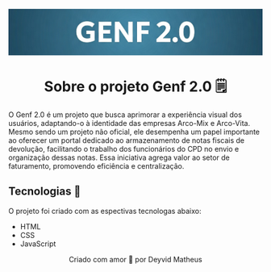 <p align="center">
  <img alt="Logo - Genf 2.0" src="https://github.com/dwyvid1/genf2.0/blob/main/preview/genf2.0-preview.jpeg" />
</p>

<h1 align="center">
  Sobre o projeto Genf 2.0 🗒️
</h1>
O Genf 2.0 é um projeto que busca aprimorar a experiência visual dos usuários, adaptando-o à identidade das empresas Arco-Mix e Arco-Vita. Mesmo sendo um projeto não oficial, ele desempenha um papel importante ao oferecer um portal dedicado ao armazenamento de notas fiscais de devolução, facilitando o trabalho dos funcionários do CPD no envio e organização dessas notas. Essa iniciativa agrega valor ao setor de faturamento, promovendo eficiência e centralização.

## Tecnologias :rocket:

O projeto foi criado com as espectivas tecnologas abaixo:

- HTML
- CSS
- JavaScript

<p align="center">
  Criado com amor 💙 por Deyvid Matheus
</p>
